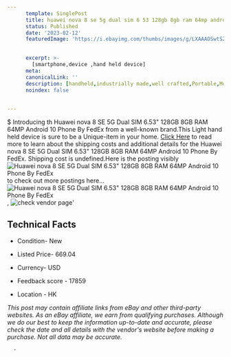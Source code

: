 ```yaml
---
      template: SinglePost
      title: huawei nova 8 se 5g dual sim 6 53 128gb 8gb ram 64mp android 10 phone by fedex
      status: Published
      date: '2023-02-12'
      featuredImage: 'https://i.ebayimg.com/thumbs/images/g/LXAAAOSwtSZf9XYK/s-l225.jpg'
       

      excerpt: >-
        [smartphone,device ,hand held device]
      meta:
      canonicalLink: ''
      description: [handheld,industrially made,well crafted,Portable,Mobile,Compact,Convenient,Lightweight,Maneuverable,Man-portable,Miniature,Carriable,Hand-held,Light,Holdable,Transportable,Mobile device,Pocket-sized,On-the-go,Wireless,Cordless,Compact size,Convenient size, smartphone,device ,hand held device]
      noindex: false
      

---
```

$
      Introducing th Huawei nova 8 SE 5G Dual SIM 6.53" 128GB 8GB RAM 64MP Android 10 Phone By FedEx from a well-known brand.This Light hand held device is sure to be a Unique-item in your home. [Click Here](https://www.ebay.com/itm/333848554221?hash=item4dbaecaaed%3Ag%3ALXAAAOSwtSZf9XYK&mkevt=1&mkcid=1&mkrid=711-53200-19255-0&campid=%253CePNCampaignId%253E&customid=%253CreferenceId%253E&toolid=10049) to read more to learn about the shipping costs and additional details for the Huawei nova 8 SE 5G Dual SIM 6.53" 128GB 8GB RAM 64MP Android 10 Phone By FedEx. Shipping cost is undefined.Here is the posting visibly ![Huawei nova 8 SE 5G Dual SIM 6.53" 128GB 8GB RAM 64MP Android 10 Phone By FedEx](https://i.ebayimg.com/thumbs/images/g/LXAAAOSwtSZf9XYK/s-l225.jpg) to check out more postings here... ![Huawei nova 8 SE 5G Dual SIM 6.53" 128GB 8GB RAM 64MP Android 10 Phone By FedEx](https://i.ebayimg.com/images/g/LXAAAOSwtSZf9XYK/s-l960.jpg), ![check vendor page]()'

      

 ## Technical Facts 



     
      

 - Condition- New 


      

 - Listed Price- 669.04 


      

 - Currency- USD 


      

 - Feedback score - 17859 


      

 - Location - HK 


      
      

 *_This post may contain affiliate links from eBay and other third-party websites. As an eBay affiliate, we earn from qualifying purchases. Although we do our best to keep the information up-to-date and accurate, please check the date and all details with the vendor's website before making a purchase. Not all data may be accurate._*




      -
